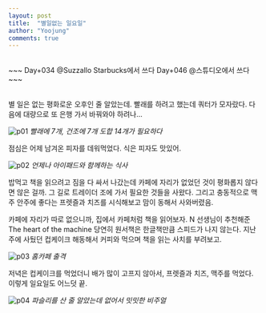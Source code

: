 ```yaml
---
layout: post
title:  "별일없는 일요일"
author: "Yoojung"
comments: true
---
```

<br>
~~~
Day+034 @Suzzallo Starbucks에서 쓰다
Day+046 @스튜디오에서 쓰다
~~~

<br>
<br>

별 일은 없는 평화로운 오후인 줄 알았는데. 빨래를 하려고 했는데 쿼터가 모자랐다. 다음에 대량으로 또 은행 가서 바꿔와야 하려나...

![p01]({{site.url}}/assets/2018-04-08-p01.JPG)
_빨래에 7개, 건조에 7개 도합 14개가 필요하다_

점심은 어제 남겨온 피자를 데워먹었다. 식은 피자도 맛있어.

![p02]({{site.url}}/assets/2018-04-08-p02.JPG)
_언제나 아이패드와 함께하는 식사_

밥먹고 책을 읽으려고 짐을 다 싸서 나갔는데 카페에 자리가 없었던 것이 평화롭지 않다면 않은 걸까. 그 길로 트레이더 조에 가서 필요한 것들을 사왔다. 그리고 충동적으로 맥주 안주에 좋다는 프렛즐과 치즈를 시식해보고 맘이 동해서 사와버렸음. 

카페에 자리가 따로 없으니까, 집에서 카페처럼 책을 읽어보자. N 선생님이 추천해준 The heart of the machine 당연히 원서책은 한글책만큼 스피드가 나지 않는다. 지난주에 사뒀던 컵케이크 해동해서 커피와 먹으며 책을 읽는 사치를 부려보고.

![p03]({{site.url}}/assets/2018-04-08-p03.jpg)
_홈카페 출격_

저녁은 컵케이크를 먹었더니 배가 많이 고프지 않아서, 프렛즐과 치즈, 맥주를 먹었다. 이렇게 일요일도 어느덧 끝.

![p04]({{site.url}}/assets/2018-04-08-p04.JPG)
_파슬리를 산 줄 알았는데 없어서 밋밋한 비주얼_


